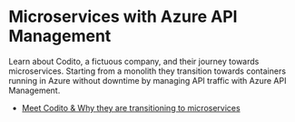 # Microservices with Azure API Management
Learn about Codito, a fictuous company, and their journey towards microservices. Starting from a monolith they transition towards containers running in Azure without downtime by managing API traffic with Azure API Management.

- [Meet Codito & Why they are transitioning to microservices](./docs/meet-codito.md)